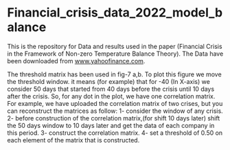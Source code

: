 # Financial_crisis_data_2022_model_balance
This is the repository for Data and results used in the paper (Financial Crisis in the Framework of Non-zero Temperature Balance Theory). The Data have been downloaded from www.yahoofinance.com. 

The threshold matrix has been used in fig-7 a,b. To plot this figure we move the threshold window. it means (for example) that for -40 (In X-axis) we consider 50 days that started from 40 days before the crisis until 10 days after the crisis. So, for any dot in the plot, we have one correlation matrix. For example, we have uploaded the correlation matrix of two crises, but you can reconstruct the matrices as follow:
1- consider the window of any crisis.
2- before construction of the correlation matrix,(for shift 10 days later) shift the 50 days window to 10 days later and get the data of each company in this period.
3- construct the correlation matrix.
4- set a threshold of 0.50 on each element of the matrix that is constructed.
